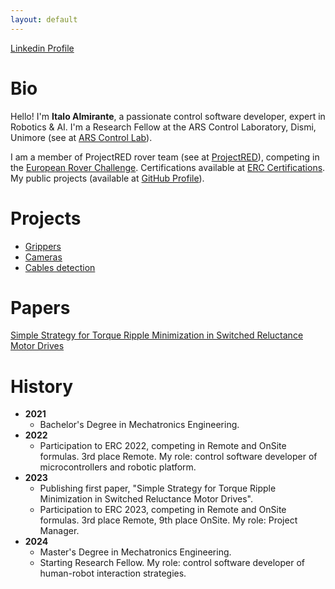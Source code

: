 ```yaml
---
layout: default
---
```


[Linkedin Profile](linkedin.com/in/italo-almirante-62431a216)

# Bio

Hello! I'm **Italo Almirante**, a passionate control software developer, expert in Robotics & AI.
I'm a Research Fellow at the ARS Control Laboratory, Dismi, Unimore (see at [ARS Control Lab](https://www.dismi.unimore.it/it/ricerca/laboratori-di-ricerca/laboratorio-di-automazione-robotica-e-controllo-di-sistemi-arscontrol)).

I am a member of ProjectRED rover team (see at [ProjectRED](https://projectred.it/)), competing in the [European Rover Challenge](https://roverchallenge.eu/). Certifications available at [ERC Certifications](https://roverchallenge.eu/certificates/).  
My public projects (available at [GitHub Profile](https://github.com/Italo-99)).

# Projects
- [Grippers](https://github.com/Italo-99/gripper)
- [Cameras](https://github.com/Italo-99/cameras)
- [Cables detection](https://github.com/Italo-99/cables_detection)

# Papers
[Simple Strategy for Torque Ripple Minimization in Switched Reluctance Motor Drives](https://doi.org/10.3390/en16196885)

# History
- **2021**
  - Bachelor's Degree in Mechatronics Engineering.
- **2022**
  - Participation to ERC 2022, competing in Remote and OnSite formulas. 3rd place Remote. My role: control software developer of microcontrollers and robotic platform.
- **2023**
  - Publishing first paper, "Simple Strategy for Torque Ripple Minimization in Switched Reluctance Motor Drives".
  - Participation to ERC 2023, competing in Remote and OnSite formulas. 3rd place Remote, 9th place OnSite. My role: Project Manager.
- **2024**
  - Master's Degree in Mechatronics Engineering.
  - Starting Research Fellow. My role: control software developer of human-robot interaction strategies.
